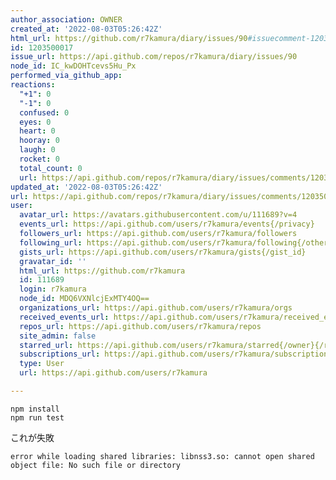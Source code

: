 ```yaml
---
author_association: OWNER
created_at: '2022-08-03T05:26:42Z'
html_url: https://github.com/r7kamura/diary/issues/90#issuecomment-1203500017
id: 1203500017
issue_url: https://api.github.com/repos/r7kamura/diary/issues/90
node_id: IC_kwDOHTcevs5Hu_Px
performed_via_github_app: 
reactions:
  "+1": 0
  "-1": 0
  confused: 0
  eyes: 0
  heart: 0
  hooray: 0
  laugh: 0
  rocket: 0
  total_count: 0
  url: https://api.github.com/repos/r7kamura/diary/issues/comments/1203500017/reactions
updated_at: '2022-08-03T05:26:42Z'
url: https://api.github.com/repos/r7kamura/diary/issues/comments/1203500017
user:
  avatar_url: https://avatars.githubusercontent.com/u/111689?v=4
  events_url: https://api.github.com/users/r7kamura/events{/privacy}
  followers_url: https://api.github.com/users/r7kamura/followers
  following_url: https://api.github.com/users/r7kamura/following{/other_user}
  gists_url: https://api.github.com/users/r7kamura/gists{/gist_id}
  gravatar_id: ''
  html_url: https://github.com/r7kamura
  id: 111689
  login: r7kamura
  node_id: MDQ6VXNlcjExMTY4OQ==
  organizations_url: https://api.github.com/users/r7kamura/orgs
  received_events_url: https://api.github.com/users/r7kamura/received_events
  repos_url: https://api.github.com/users/r7kamura/repos
  site_admin: false
  starred_url: https://api.github.com/users/r7kamura/starred{/owner}{/repo}
  subscriptions_url: https://api.github.com/users/r7kamura/subscriptions
  type: User
  url: https://api.github.com/users/r7kamura

---
```


```
npm install
npm run test
```

これが失敗

```
error while loading shared libraries: libnss3.so: cannot open shared object file: No such file or directory
```